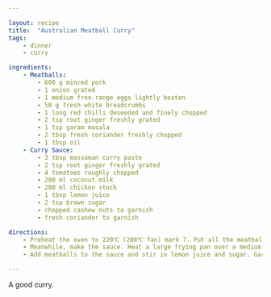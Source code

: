 ```yaml
---

layout: recipe
title:  "Australian Meatball Curry"
tags:
    - dinner
    - curry

ingredients:
    - Meatballs:
        - 600 g minced pork
        - 1 onion grated
        - 1 medium free-range eggs lightly beaten
        - 50 g fresh white breadcrumbs
        - 1 long red chilli deseeded and finely chopped
        - 2 tsp root ginger freshly grated
        - 1 tsp garam masala
        - 2 tbsp fresh coriander freshly chopped
        - 1 tbsp oil
    - Curry Sauce:
        - 3 tbsp massaman curry paste
        - 2 tsp root ginger freshly grated
        - 4 tomatoes roughly chopped
        - 200 ml coconut milk
        - 200 ml chicken stock
        - 1 tbsp lemon juice
        - 2 tsp brown sugar
        - chopped cashew nuts to garnish
        - fresh coriander to garnish

directions:
    - Preheat the oven to 220℃ (200℃ fan) mark 7. Put all the meatball ingredients except the oil into a large mixing bowl. Season and mix well. Wet your hands with cold water and shape the mixture into golf-ball sized pieces - you should get around 26. Put into a large roasting tin, drizzle with the oil and toss gently to coat. Cook in the oven for 15 minutes until golden.
    - Meanwhile, make the sauce. Heat a large frying pan over a medium heat. Add curry paste and ginger and cook, stirring for 1 minute. Add tomatoes and cook for 2-3 minutes. Pour over coconut milk and stock. bring to the boil then simmer for 5 minutes.
    - Add meatballs to the sauce and stir in lemon juice and sugar. Garnish with the cashew nuts and coriander and serve with steamed rice.

---
```


A good curry.
